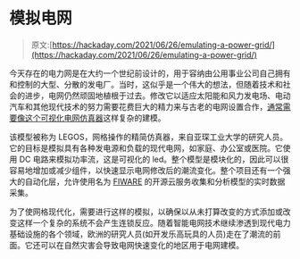 # 模拟电网

> 原文:[https://hackaday.com/2021/06/26/emulating-a-power-grid/](https://hackaday.com/2021/06/26/emulating-a-power-grid/)

今天存在的电力网是在大约一个世纪前设计的，用于容纳由公用事业公司自己拥有和控制的大型、分散的发电厂。当时，这似乎是一个伟大的想法，但随着技术和社会的进步，电网仍然顽固地植根于过去。修改它以适应太阳能和风力发电场、电动汽车和其他现代技术的努力需要花费巨大的精力来与古老的电网设置合作，[通常需要像这个可视化电网仿真器](https://git.rwth-aachen.de/acs/public/teaching/legos/concept)这样复杂的建模。

该模型被称为 LEGOS，网格操作的精简仿真器，来自亚琛工业大学的研究人员。它的目标是模拟具有各种发电源和负载的现代电网，如家庭、办公室或医院。它使用 DC 电路来模拟功率流，这是可视化的 led。整个模型是模块化的，因此可以很容易地增加或减少组件，以快速显示电网修改后的潮流变化。整个项目还有一个强大的自动化层，允许使用名为 [FIWARE](https://www.fiware.org/) 的开源云服务收集和分析模型的实时数据采集。

为了使网格现代化，需要进行这样的模拟，以确保以从未打算改变的方式添加或改变这样一个复杂的系统不会产生连锁反应。随着智能电网技术继续渗透到现代电力基础设施的各个领域，欧洲的研究人员(如开发乐高玩具的人员)走在了潮流的前面。它还可以在自然灾害会导致电网快速变化的地区用于电网建模。